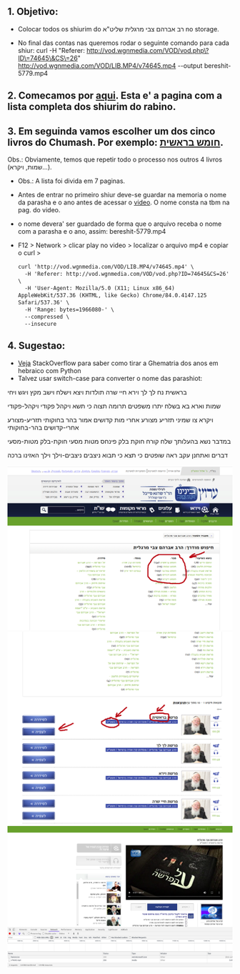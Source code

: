 ## 1. Objetivo:
- Colocar todos os shiurim do רב אברהם צבי מרגלית שליט"א no storage.

- No final das contas nas queremos rodar o seguinte comando para cada shiur:
curl -H "Referer: http://vod.wgnmedia.com/VOD/vod.php\?ID\=74645\&CS\=26" http://vod.wgnmedia.com/VOD/LIB.MP4/v74645.mp4 --output bereshit-5779.mp4

## 2. Comecamos por [aqui](http://beinenu.com/faceted_search/results/field_rabbi4lesson%3A43971). Esta e' a pagina com a lista completa dos shiurim do rabino.<br>

## 3. Em seguinda vamos escolher um dos cinco livros do Chumash. Por exemplo: [חומש בראשית](http://beinenu.com/faceted_search/results/taxonomy%3A47499%20field_rabbi4lesson%3A43971).
Obs.: Obviamente, temos que repetir todo o processo nos outros 4 livros (שמות, ויקרא...).
- Obs.: A lista foi divida em 7 paginas.

- Antes de entrar no primeiro shiur deve-se guardar na memoria o nome da parasha e o ano antes de acessar o [video](http://beinenu.com/lessons/%D7%A4%D7%A8%D7%A9%D7%AA-%D7%91%D7%A8%D7%90%D7%A9%D7%99%D7%AA-17). O nome consta na tbm na pag. do video.
- o nome devera' ser guardado de forma que o arquivo receba o nome com a parasha e o ano, assim: bereshit-5779.mp4

- F12 > Network > clicar play no video > localizar o arquivo mp4 e copiar o curl >
    ```
    curl 'http://vod.wgnmedia.com/VOD/LIB.MP4/v74645.mp4' \
      -H 'Referer: http://vod.wgnmedia.com/VOD/vod.php?ID=74645&CS=26' \
      -H 'User-Agent: Mozilla/5.0 (X11; Linux x86_64) AppleWebKit/537.36 (KHTML, like Gecko) Chrome/84.0.4147.125 Safari/537.36' \
      -H 'Range: bytes=1966080-' \
      --compressed \
      --insecure
    ```

## 4. Sugestao:

- [Veja](https://stackoverflow.com/questions/36433755/ghematria-in-python-hebrew-letters-to-numbers-and-sum) StackOverflow para saber como tirar a Ghematria dos anos em hebraico com Python
- Talvez usar switch-case para converter o nome das parashiot:

בראשית
נח
לך לך
וירא
חיי שרה
תולדות
ויצא
וישלח
וישב
מקץ
ויגש
ויחי

שמות
וארא
בא
בשלח
יתרו
משפטים
תרומה
תצוה
כי תשא
ויקהל
פקודי
ויקהל-פקודי

ויקרא
צו
שמיני
תזריע
מצורע
אחרי מות
קדושים
אמור
בהר
בחוקותי
תזריע-מצורע
אחרי-קדושים
בהר-בחוקותי

במדבר
נשא
בהעלותך
שלח
קורח
חוקת
בלק
פינחס
מטות
מסעי
חוקת-בלק
מטות-מסעי

דברים
ואתחנן
עקב
ראה
שופטים
כי תצא
כי תבוא
ניצבים
ניצבים-וילך
וילך
האזינו
ברכה

![lista-completa.png](lista-completa.png)
![lista-parasha.png](lista-parasha.png)
![shiur.png](shiur.png)

